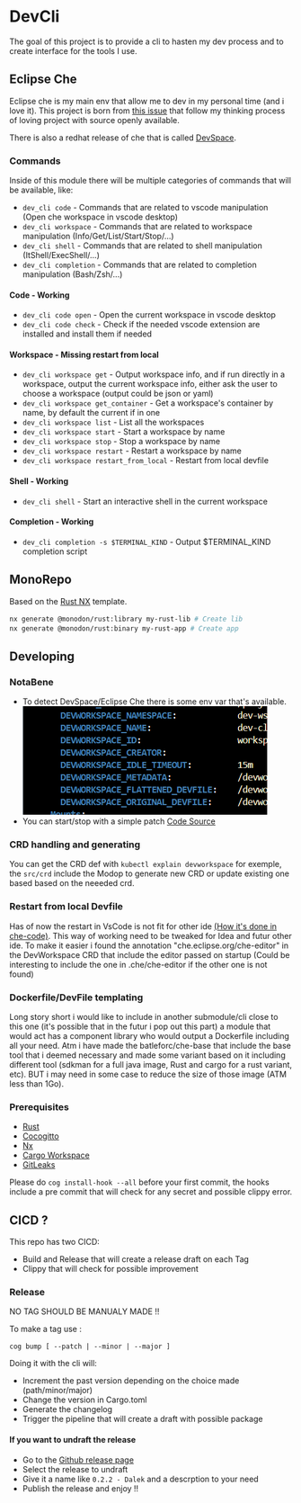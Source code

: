 # DevCli

The goal of this project is to provide a cli to hasten my dev process and to create interface for the tools I use.

## Eclipse Che

Eclipse che is my main env that allow me to dev in my personal time (and i love it). This project is born from [this issue](https://github.com/eclipse/che/issues/22812) that follow my thinking process of loving project with source openly available.

There is also a redhat release of che that is called [DevSpace](https://developers.redhat.com/products/openshift-dev-spaces/overview).

### Commands

Inside of this module there will be multiple categories of commands that will be available, like:

- `dev_cli code` - Commands that are related to vscode manipulation (Open che workspace in vscode desktop)
- `dev_cli workspace` - Commands that are related to workspace manipulation (Info/Get/List/Start/Stop/...)
- `dev_cli shell` - Commands that are related to shell manipulation (ItShell/ExecShell/...)
- `dev_cli completion` - Commands that are related to completion manipulation (Bash/Zsh/...)

#### Code - Working

- `dev_cli code open` - Open the current workspace in vscode desktop
- `dev_cli code check` - Check if the needed vscode extension are installed and install them if needed

#### Workspace - Missing restart from local

- `dev_cli workspace get` - Output workspace info, and if run directly in a workspace, output the current workspace info, either ask the user to choose a workspace (output could be json or yaml)
- `dev_cli workspace get_container` - Get a workspace's container by name, by default the current if in one
- `dev_cli workspace list` - List all the workspaces
- `dev_cli workspace start` - Start a workspace by name
- `dev_cli workspace stop` - Stop a workspace by name
- `dev_cli workspace restart` - Restart a workspace by name
- `dev_cli workspace restart_from_local` - Restart from local devfile

#### Shell - Working

- `dev_cli shell` - Start an interactive shell in the current workspace

#### Completion - Working

- `dev_cli completion -s $TERMINAL_KIND` - Output $TERMINAL_KIND completion script

## MonoRepo

Based on the [Rust NX](https://github.com/cammisuli/monodon/tree/main/packages/rust) template.

```bash
nx generate @monodon/rust:library my-rust-lib # Create lib
nx generate @monodon/rust:binary my-rust-app # Create app
```

## Developing

### NotaBene

- To detect DevSpace/Eclipse Che there is some env var that's available.
  ![exemple](./doc/image/var-env-in-devspaces.png)
- You can start/stop with a simple patch [Code Source](https://github.com/che-incubator/che-code/blob/6e0a908d58cacb380c216dde3af544d75e3913d5/code/extensions/che-api/src/impl/k8s-workspace-service-impl.ts#L62)

### CRD handling and generating

You can get the CRD def with `kubectl explain devworkspace` for exemple, the `src/crd` include the Modop to generate new CRD or update existing one based based on the neeeded crd.

### Restart from local Devfile

Has of now the restart in VsCode is not fit for other ide [(How it's done in che-code)](https://github.com/che-incubator/che-code/blob/main/code/extensions/che-remote/src/extension.ts#L75). This way of working need to be tweaked for Idea and futur other ide. To make it easier i found the annotation "che.eclipse.org/che-editor" in the DevWorkspace CRD that include the editor passed on startup (Could be interesting to include the one in .che/che-editor if the other one is not found)

### Dockerfile/DevFile templating

Long story short i would like to include in another submodule/cli close to this one (it's possible that in the futur i pop out this part) a module that would act has a component library who would output a Dockerfile including all your need. Atm i have made the batleforc/che-base that include the base tool that i deemed necessary and made some variant based on it including different tool (sdkman for a full java image, Rust and cargo for a rust variant, etc). BUT i may need in some case to reduce the size of those image (ATM less than 1Go).

### Prerequisites

- [Rust](https://www.rust-lang.org/tools/install)
- [Cocogitto](https://github.com/cocogitto/cocogitto)
- [Nx](https://nx.dev/latest/node/getting-started/installation)
- [Cargo Workspace](https://crates.io/crates/cargo-workspaces#usage)
- [GitLeaks](https://github.com/gitleaks/gitleaks)

Please do `cog install-hook --all` before your first commit, the hooks include a pre commit that will check for any secret and possible clippy error.

## CICD ?

This repo has two CICD:

- Build and Release that will create a release draft on each Tag
- Clippy that will check for possible improvement

### Release

NO TAG SHOULD BE MANUALY MADE !!

To make a tag use :

```shell
cog bump [ --patch | --minor | --major ]
```

Doing it with the cli will:

- Increment the past version depending on the choice made (path/minor/major)
- Change the version in Cargo.toml
- Generate the changelog
- Trigger the pipeline that will create a draft with possible package

#### If you want to undraft the release

- Go to the [Github release page](https://github.com/batleforc/Dev-cli/releases)
- Select the release to undraft
- Give it a name like `0.2.2 - Dalek` and a descrption to your need
- Publish the release and enjoy !!
